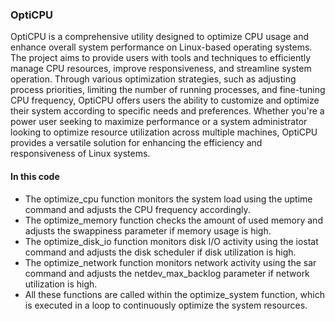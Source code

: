 ### OptiCPU
OptiCPU is a comprehensive utility designed to optimize CPU usage and enhance overall system performance on Linux-based operating systems. The project aims to provide users with tools and techniques to efficiently manage CPU resources, improve responsiveness, and streamline system operation. Through various optimization strategies, such as adjusting process priorities, limiting the number of running processes, and fine-tuning CPU frequency, OptiCPU offers users the ability to customize and optimize their system according to specific needs and preferences. Whether you're a power user seeking to maximize performance or a system administrator looking to optimize resource utilization across multiple machines, OptiCPU provides a versatile solution for enhancing the efficiency and responsiveness of Linux systems.

#### In this code

- The optimize_cpu function monitors the system load using the uptime command and adjusts the CPU frequency accordingly.
- The optimize_memory function checks the amount of used memory and adjusts the swappiness parameter if memory usage is high.
- The optimize_disk_io function monitors disk I/O activity using the iostat command and adjusts the disk scheduler if disk utilization is high.
- The optimize_network function monitors network activity using the sar command and adjusts the netdev_max_backlog parameter if network utilization is high.
- All these functions are called within the optimize_system function, which is executed in a loop to continuously optimize the system resources.

